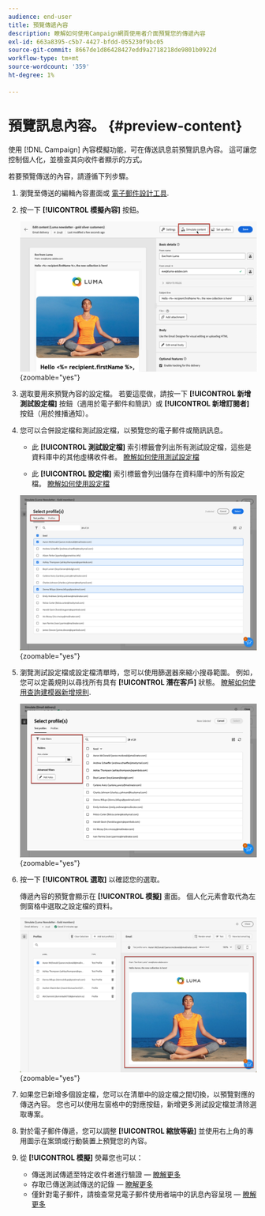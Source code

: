 ```yaml
---
audience: end-user
title: 預覽傳遞內容
description: 瞭解如何使用Campaign網頁使用者介面預覽您的傳遞內容
exl-id: 663a8395-c5b7-4427-bfdd-055230f9bc05
source-git-commit: 8667de1d86428427edd9a2718218de9801b0922d
workflow-type: tm+mt
source-wordcount: '359'
ht-degree: 1%

---
```



# 預覽訊息內容。 {#preview-content}

使用 [!DNL Campaign] 內容模擬功能，可在傳送訊息前預覽訊息內容。 這可讓您控制個人化，並檢查其向收件者顯示的方式。

若要預覽傳送的內容，請遵循下列步驟。

1. 瀏覽至傳送的編輯內容畫面或 [電子郵件設計工具](../email/get-started-email-designer.md).

1. 按一下 **[!UICONTROL 模擬內容]** 按鈕。

   ![](assets/simulate-button.png){zoomable=&quot;yes&quot;}

1. 選取要用來預覽內容的設定檔。 若要這麼做，請按一下 **[!UICONTROL 新增測試設定檔]** 按鈕（適用於電子郵件和簡訊）或 **[!UICONTROL 新增訂閱者]** 按鈕（用於推播通知）。

1. 您可以合併設定檔和測試設定檔，以預覽您的電子郵件或簡訊訊息。

   * 此 **[!UICONTROL 測試設定檔]** 索引標籤會列出所有測試設定檔，這些是資料庫中的其他虛構收件者。 [瞭解如何使用測試設定檔](../audience/test-profiles.md)

   * 此 **[!UICONTROL 設定檔]** 索引標籤會列出儲存在資料庫中的所有設定檔。 [瞭解如何使用設定檔](../audience/about-recipients.md)

   ![](assets/simulate-select-profiles.png){zoomable=&quot;yes&quot;}

1. 瀏覽測試設定檔或設定檔清單時，您可以使用篩選器來縮小搜尋範圍。 例如，您可以定義規則以尋找所有具有 **[!UICONTROL 潛在客戶]** 狀態。 [瞭解如何使用查詢建模器新增規則](../query/query-modeler-overview.md).

   ![](assets/simulate-test-profile-filter.png){zoomable=&quot;yes&quot;}

1. 按一下 **[!UICONTROL 選取]** 以確認您的選取。

   傳遞內容的預覽會顯示在 **[!UICONTROL 模擬]** 畫面。 個人化元素會取代為左側窗格中選取之設定檔的資料。

   ![](assets/simulate-preview.png){zoomable=&quot;yes&quot;}

1. 如果您已新增多個設定檔，您可以在清單中的設定檔之間切換，以預覽對應的傳送內容。 您也可以使用左窗格中的對應按鈕，新增更多測試設定檔並清除選取專案。

1. 對於電子郵件傳遞，您可以調整 **[!UICONTROL 縮放等級]** 並使用右上角的專用圖示在案頭或行動裝置上預覽您的內容。

1. 從 **[!UICONTROL 模擬]** 熒幕您也可以：
   * 傳送測試傳遞至特定收件者進行驗證 —  [瞭解更多](test-deliveries.md)
   * 存取已傳送測試傳送的記錄 —  [瞭解更多](test-deliveries.md#access-test-deliveries)
   * 僅針對電子郵件，請檢查常見電子郵件使用者端中的訊息內容呈現 —  [瞭解更多](email-rendering.md)



